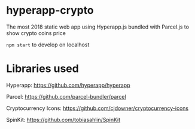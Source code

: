 # hyperapp-crypto
The most 2018 static web app using Hyperapp.js bundled with Parcel.js to show crypto coins price

`npm start` to develop on localhost

# Libraries used

Hyperapp: https://github.com/hyperapp/hyperapp

Parcel: https://github.com/parcel-bundler/parcel

Cryptocurrency Icons: https://github.com/cjdowner/cryptocurrency-icons

SpinKit: https://github.com/tobiasahlin/SpinKit
